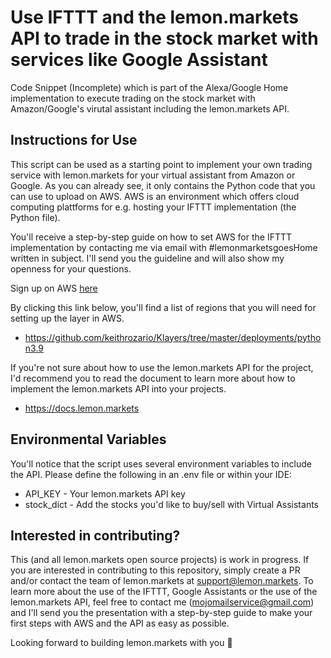 # Use IFTTT and the lemon.markets API to trade in the stock market with services like Google Assistant 
Code Snippet (Incomplete) which is part of the Alexa/Google Home implementation to execute trading on the stock market with Amazon/Google's virutal assistant including the lemon.markets API.

## Instructions for Use
This script can be used as a starting point to implement your own trading service with lemon.markets for your virtual assistant from Amazon or Google.
As you can already see, it only contains the Python code that you can use to upload on AWS.
AWS is an environment which offers cloud computing plattforms for e.g. hosting your IFTTT implementation (the Python file).

You'll receive a step-by-step guide on how to set AWS for the IFTTT implementation by contacting me via email with #lemonmarketsgoesHome written in subject. I'll send you the guideline and will also show my openness for your questions. 

Sign up on AWS [here](https://signin.aws.amazon.com/signin?redirect_uri=https%3A%2F%2Fus-east-1.console.aws.amazon.com%2Flambda%2Fhome%3Fregion%3Dus-east-1%26skipRegion%3Dtrue%26state%3DhashArgs%2523%26isauthcode%3Dtrue&client_id=arn%3Aaws%3Aiam%3A%3A015428540659%3Auser%2Flambda&forceMobileApp=0&code_challenge=-RpLm0z5LIGz3i36lzYlyWGHaOJyhWcLgIOkalmimBs&code_challenge_method=SHA-256)

By clicking this link below, you'll find a list of regions that you will need for setting up the layer in AWS. 
* https://github.com/keithrozario/Klayers/tree/master/deployments/python3.9



If you're not sure about how to use the lemon.markets API for the project, I'd recommend you to read the document to learn more about how to implement the lemon.markets API into your projects.
* https://docs.lemon.markets

## Environmental Variables
You'll notice that the script uses several environment variables to include the API. Please define the following in an .env file or within your IDE:

- API_KEY - Your lemon.markets API key
- stock_dict - Add the stocks you'd like to buy/sell with Virtual Assistants

## Interested in contributing?
This (and all lemon.markets open source projects) is work in progress. 
If you are interested in contributing to this repository, simply create a PR and/or contact the team of lemon.markets at support@lemon.markets.
To learn more about the use of the IFTTT, Google Assistants or the use of the lemon.markets API, feel free to contact me (mojomailservice@gmail.com) and I'll send you the presentation with a step-by-step guide to make your first steps with AWS and the API as easy as possible. 

Looking forward to building lemon.markets with you 🍋
